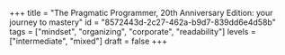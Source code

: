 +++
title = "The Pragmatic Programmer, 20th Anniversary Edition: your journey to mastery"
id = "8572443d-2c27-462a-b9d7-839dd6e4d58b"
tags = ["mindset", "organizing", "corporate", "readability"]
levels = ["intermediate", "mixed"]
draft = false
+++
